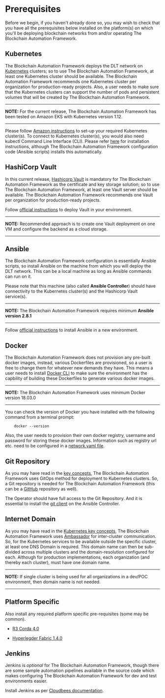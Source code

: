 Prerequisites
=============

Before we begin, if you haven't already done so, you may wish to check that
you have all the prerequisites below installed on the platform(s)
on which you'll be deploying blockchain networks from and/or operating
The Blockchain Automation Framework.

## Kubernetes
The Blockchain Automation Framework deploys the DLT network on [Kubernetes](https://kubernetes.io/) clusters; so to use The Blockchain Automation Framework, at least one Kubernetes cluster should be available.
The Blockchain Automation Framework recommends one Kubernetes cluster per organization for production-ready projects. 
Also, a user needs to make sure that the Kubernetes clusters can support the number of pods and persistent volumes that will be created by The Blockchain Automation Framework.

---
**NOTE:** For the current release, The Blockchain Automation Framework has been tested on Amazon EKS with Kubernetes version 1.12. 

---

Please follow [Amazon instructions](https://aws.amazon.com/eks/getting-started/) to set-up your required Kubernetes cluster(s).
To connect to Kubernetes cluster(s), you would also need kubectl Command Line Interface (CLI). Please refer [here](https://kubernetes.io/docs/tasks/tools/install-kubectl/) for installation instructions, although The Blockchain Automation Framework configuration code (Ansible scripts) installs this automatically.

## HashiCorp Vault
In this current release, [Hashicorp Vault](https://www.vaultproject.io/) is mandatory for The Blockchain Automation Framework as the certificate and key storage solution; so to use The Blockchain Automation Framework, at least one Vault server should be available. The Blockchain Automation Framework recommends one Vault per organization for production-ready projects. 

Follow [official instructions](https://www.vaultproject.io/docs/install/) to deploy Vault in your environment. 

---
**NOTE:** Recommended approach is to create one Vault deployment on one VM and configure the backend as a cloud storage.

---

## Ansible

The Blockchain Automation Framework configuration is essentially Ansible scripts, so install Ansible on the machine from which you will deploy the DLT network. This can be a local machine as long as Ansible commands can run on it.

Please note that this machine (also called **Ansible Controller**) should have connectivity to the Kubernetes cluster(s) and the Hashicorp Vault service(s).

---
**NOTE:** The Blockchain Automation Framework requires minimum **Ansible version 2.8.1**

---

Follow [official instructions](https://docs.ansible.com/ansible/latest/installation_guide/intro_installation.html) to install Ansible in a new environment.

## Docker

The Blockchain Automation Framework does not provision any pre-built docker images, instead, various Dockerfiles are provisioned, so a user is free to change them for whatever new demands they have. This means a user needs to install [Docker CLI](https://docs.docker.com/install/) to make sure the environment has the capbility of building these Dockerfiles to generate various docker images.

---
**NOTE:** The Blockchain Automation Framework uses minimum Docker version 18.03.0

---

You can check the version of Docker you have installed with the following
command from a terminal prompt:
```
    docker --version
```

Also, the user needs to provision their own docker registry, username and password for storing these docker images. Information such as registry url etc. need to be configured in a [network.yaml file](./operations/fabric_networkyaml.md).

## Git Repository
As you may have read in the [key concepts](keyconcepts), The Blockchain Automation Framework uses GitOps method for deployment to Kubernetes clusters. So, a Git repository is needed for The Blockchain Automation Framework (this can be a [GitHub](https://github.com/) repository as well).

The Operator should have full access to the Git Repository. 
And it is essential to install the [git client](https://git-scm.com/download) on the Ansible Controller.

## Internet Domain
As you may have read in the [Kubernetes key concepts](keyConcepts/kubernetes), The Blockchain Automation Framework uses [Ambassador](https://www.getambassador.io/about/why-ambassador/) for inter-cluster communication. So, for the Kubernetes services to be available outside the specific cluster, at least one DNS Domain is required. This domain name can then be sub-divided across multiple clusters and the domain-resolution configured for each.
Although for production implementations, each organization (and thereby each cluster), must have one domain name.

---
**NOTE:** If single cluster is being used for all organizations in a dev/POC environment, then domain name is not needed.

---

## Platform Specific
Also install any required platform specific pre-requisites (some may be common).
* [R3 Corda 4.0](https://docs.corda.net/releases/release-V4.0/)

* [Hyperlegder Fabric 1.4.0](https://hyperledger-fabric.readthedocs.io/en/release-1.4/)

## Jenkins

Jenkins is *optional* for The Blockchain Automation Framework, though there are some sample automation pipelines available in the source code which makes configuring The Blockchain Automation Framework for dev and test environments easier.

Install Jenkins as per [Cloudbees documentation](https://www.cloudbees.com/jenkins/about).